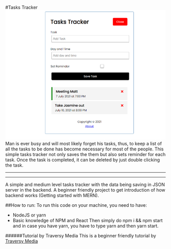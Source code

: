#Tasks Tracker 
![Live Demo](https://github.com/JealousGx/react-tasks-tracker/blob/main/Demo.png?raw=true)
Man is ever busy and will most likely forget his tasks, thus, to keep a list of all the tasks to be done has become necessary for most of the people. This simple tasks tracker not only saves the them but also sets reminder for each task. Once the task is completed, it can be deleted by just double clicking the task.

---
---

A simple and medium level tasks tracker with the data being saving in JSON server in the backend. A beginner friendly project to get introduction of how backend works (Getting started with MERN).

##How to run:
To run this code on your machine, you need to have:

- NodeJS or yarn
- Basic knowledge of NPM and React Then simply do npm i && npm start and in case you have yarn, you have to type yarn and then yarn start.


######Tutorial by Traversy Media
This is a beginner friendly tutorial by [Traversy Media](https://www.youtube.com/watch?v=w7ejDZ8SWv8)
